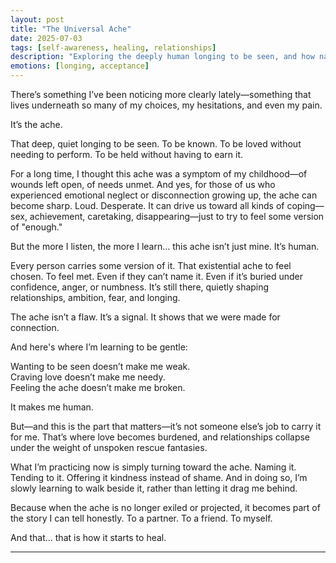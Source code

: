 ```yaml
---
layout: post
title: "The Universal Ache"
date: 2025-07-03
tags: [self-awareness, healing, relationships]
description: "Exploring the deeply human longing to be seen, and how naming it changes everything."
emotions: [longing, acceptance]
---
```


There’s something I’ve been noticing more clearly lately—something that lives underneath so many of my choices, my hesitations, and even my pain.

It’s the ache.

That deep, quiet longing to be seen. To be known. To be loved without needing to perform. To be held without having to earn it.

For a long time, I thought this ache was a symptom of my childhood—of wounds left open, of needs unmet. And yes, for those of us who experienced emotional neglect or disconnection growing up, the ache can become sharp. Loud. Desperate. It can drive us toward all kinds of coping—sex, achievement, caretaking, disappearing—just to try to feel some version of "enough."

But the more I listen, the more I learn... this ache isn’t just mine. It’s human.

Every person carries some version of it. That existential ache to feel chosen. To feel met. Even if they can’t name it. Even if it’s buried under confidence, anger, or numbness. It’s still there, quietly shaping relationships, ambition, fear, and longing.

The ache isn’t a flaw. It’s a signal. It shows that we were made for connection.

And here's where I’m learning to be gentle:

Wanting to be seen doesn’t make me weak.  
Craving love doesn’t make me needy.  
Feeling the ache doesn’t make me broken.

It makes me human.

But—and this is the part that matters—it’s not someone else’s job to carry it for me. That’s where love becomes burdened, and relationships collapse under the weight of unspoken rescue fantasies.

What I’m practicing now is simply turning toward the ache. Naming it. Tending to it. Offering it kindness instead of shame. And in doing so, I’m slowly learning to walk beside it, rather than letting it drag me behind.

Because when the ache is no longer exiled or projected, it becomes part of the story I can tell honestly. To a partner. To a friend. To myself.

And that... that is how it starts to heal.

---